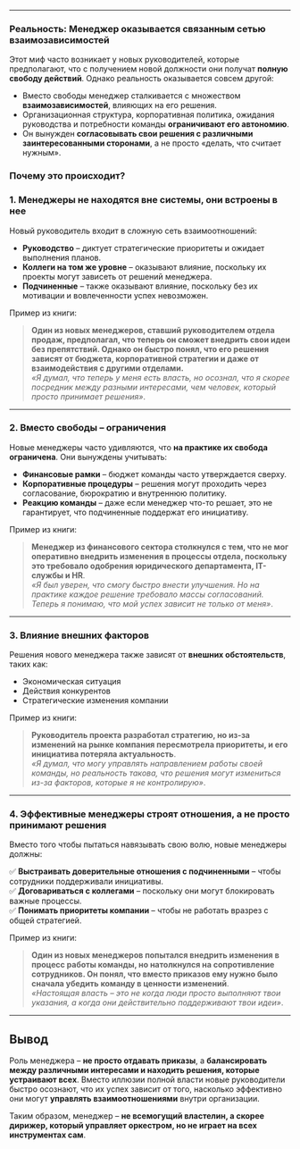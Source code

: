

---

### **Реальность: Менеджер оказывается связанным сетью взаимозависимостей**

Этот миф часто возникает у новых руководителей, которые предполагают, что с получением новой должности они получат **полную свободу действий**. Однако реальность оказывается совсем другой:

- Вместо свободы менеджер сталкивается с множеством **взаимозависимостей**, влияющих на его решения.
- Организационная структура, корпоративная политика, ожидания руководства и потребности команды **ограничивают его автономию**.
- Он вынужден **согласовывать свои решения с различными заинтересованными сторонами**, а не просто «делать, что считает нужным».

### **Почему это происходит?**

### **1. Менеджеры не находятся вне системы, они встроены в нее**

Новый руководитель входит в сложную сеть взаимоотношений:

- **Руководство** – диктует стратегические приоритеты и ожидает выполнения планов.
- **Коллеги на том же уровне** – оказывают влияние, поскольку их проекты могут зависеть от решений менеджера.
- **Подчиненные** – также оказывают влияние, поскольку без их мотивации и вовлеченности успех невозможен.

Пример из книги:

> **Один из новых менеджеров, ставший руководителем отдела продаж, предполагал, что теперь он сможет внедрить свои идеи без препятствий. Однако он быстро понял, что его решения зависят от бюджета, корпоративной стратегии и даже от взаимодействия с другими отделами.**  
> _«Я думал, что теперь у меня есть власть, но осознал, что я скорее посредник между разными интересами, чем человек, который просто принимает решения»_.

---

### **2. Вместо свободы – ограничения**

Новые менеджеры часто удивляются, что **на практике их свобода ограничена**. Они вынуждены учитывать:

- **Финансовые рамки** – бюджет команды часто утверждается сверху.
- **Корпоративные процедуры** – решения могут проходить через согласование, бюрократию и внутреннюю политику.
- **Реакцию команды** – даже если менеджер что-то решает, это не гарантирует, что подчиненные поддержат его инициативу.

Пример из книги:

> **Менеджер из финансового сектора столкнулся с тем, что не мог оперативно внедрить изменения в процессы отдела, поскольку это требовало одобрения юридического департамента, IT-службы и HR**.  
> _«Я был уверен, что смогу быстро внести улучшения. Но на практике каждое решение требовало массы согласований. Теперь я понимаю, что мой успех зависит не только от меня»_.

---

### **3. Влияние внешних факторов**

Решения нового менеджера также зависят от **внешних обстоятельств**, таких как:

- Экономическая ситуация
- Действия конкурентов
- Стратегические изменения компании

Пример из книги:

> **Руководитель проекта разработал стратегию, но из-за изменений на рынке компания пересмотрела приоритеты, и его инициатива потеряла актуальность**.  
> _«Я думал, что могу управлять направлением работы своей команды, но реальность такова, что решения могут измениться из-за факторов, которые я не контролирую»_.

---

### **4. Эффективные менеджеры строят отношения, а не просто принимают решения**

Вместо того чтобы пытаться навязывать свою волю, новые менеджеры должны:

✅ **Выстраивать доверительные отношения с подчиненными** – чтобы сотрудники поддерживали инициативы.  
✅ **Договариваться с коллегами** – поскольку они могут блокировать важные процессы.  
✅ **Понимать приоритеты компании** – чтобы не работать вразрез с общей стратегией.

Пример из книги:

> **Один из новых менеджеров попытался внедрить изменения в процесс работы команды, но натолкнулся на сопротивление сотрудников. Он понял, что вместо приказов ему нужно было сначала убедить команду в ценности изменений**.  
> _«Настоящая власть – это не когда люди просто выполняют твои указания, а когда они действительно поддерживают твои идеи»_.

---

## **Вывод**

Роль менеджера – **не просто отдавать приказы**, а **балансировать между различными интересами и находить решения, которые устраивают всех**. Вместо иллюзии полной власти новые руководители быстро осознают, что их успех зависит от того, насколько эффективно они могут **управлять взаимоотношениями** внутри организации.

Таким образом, менеджер – **не всемогущий властелин, а скорее дирижер, который управляет оркестром, но не играет на всех инструментах сам**.